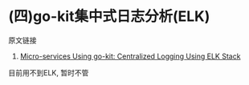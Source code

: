 # (四)go-kit集中式日志分析(ELK)

原文链接

1. [Micro-services Using go-kit: Centralized Logging Using ELK Stack](http://www.ru-rocker.com/2017/03/12/micro-services-using-go-kit-centralized-logging-using-elk-stack/)

目前用不到ELK, 暂时不管
